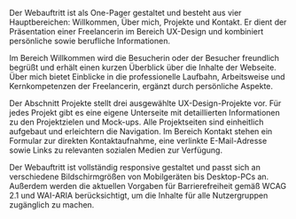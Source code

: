 Der Webauftritt ist als One-Pager gestaltet und besteht aus vier Hauptbereichen: Willkommen, Über mich, Projekte und Kontakt. Er dient der Präsentation einer Freelancerin im Bereich UX-Design und kombiniert persönliche sowie berufliche Informationen.

Im Bereich Willkommen wird die Besucherin oder der Besucher freundlich begrüßt und erhält einen kurzen Überblick über die Inhalte der Webseite. Über mich bietet Einblicke in die professionelle Laufbahn, Arbeitsweise und Kernkompetenzen der Freelancerin, ergänzt durch persönliche Aspekte.

Der Abschnitt Projekte stellt drei ausgewählte UX-Design-Projekte vor. Für jedes Projekt gibt es eine eigene Unterseite mit detaillierten Informationen zu den Projektzielen und Mock-ups. Alle Projektseiten sind einheitlich aufgebaut und erleichtern die Navigation.
Im Bereich Kontakt stehen ein Formular zur direkten Kontaktaufnahme, eine verlinkte E-Mail-Adresse sowie Links zu relevanten sozialen Medien zur Verfügung.

Der Webauftritt ist vollständig responsive gestaltet und passt sich an verschiedene Bildschirmgrößen von Mobilgeräten bis Desktop-PCs an. Außerdem werden die aktuellen Vorgaben für Barrierefreiheit gemäß WCAG 2.1 und WAI-ARIA berücksichtigt, um die Inhalte für alle Nutzergruppen zugänglich zu machen.
